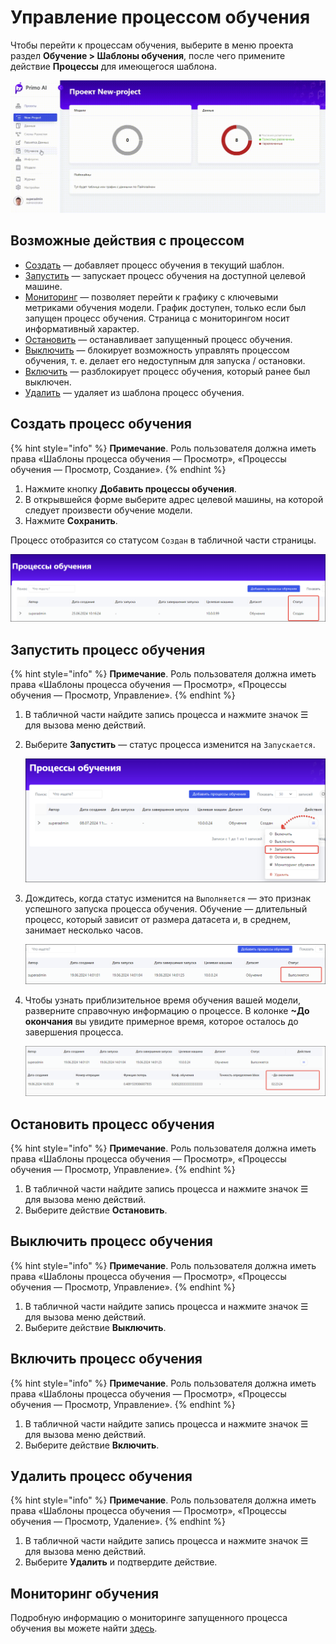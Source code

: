 # Управление процессом обучения

Чтобы перейти к процессам обучения, выберите в меню проекта раздел **Обучение > Шаблоны обучения**, после чего примените действие **Процессы** для имеющегося шаблона.

![](<../../../../.gitbook/assets1/primo-ai//user-guide/go-to-training-process.gif>)

## Возможные действия с процессом
* [Cоздать](https://docs.primo-rpa.ru/primo-rpa/primo-rpa-ai-server/user/smart-ocr/training/operations-with-process#sozdat-process-obucheniya) — добавляет процесс обучения в текущий шаблон. 
* [Запустить](https://docs.primo-rpa.ru/primo-rpa/primo-rpa-ai-server/user/smart-ocr/training/operations-with-process#zapustit-process-obucheniya) — запускает процесс обучения на доступной целевой машине. 
* [Мониторинг](https://docs.primo-rpa.ru/primo-rpa/primo-rpa-ai-server/user/smart-ocr/training/monitoring) — позволяет перейти к графику с ключевыми метриками обучения модели. График доступен, только если был запущен процесс обучения. Страница с мониторингом носит информативный характер.
* [Остановить](https://docs.primo-rpa.ru/primo-rpa/primo-rpa-ai-server/user/smart-ocr/training/operations-with-process#ostanovit-process-obucheniya) — останавливает запущенный процесс обучения.
* [Выключить](https://docs.primo-rpa.ru/primo-rpa/primo-rpa-ai-server/user/smart-ocr/training/operations-with-process#vyklyuchit-process-obucheniya) — блокирует возможность управлять процессом обучения, т. е. делает его недоступным для запуска / остановки.
* [Включить](https://docs.primo-rpa.ru/primo-rpa/primo-rpa-ai-server/user/smart-ocr/training/operations-with-process#vklyuchit-process-obucheniya) — разблокирует процесс обучения, который ранее был выключен.
* [Удалить](https://docs.primo-rpa.ru/primo-rpa/primo-rpa-ai-server/user/smart-ocr/training/operations-with-process#udalit-process-obucheniya) — удаляет из шаблона процесс обучения.


## Создать процесс обучения

{% hint style="info" %}
**Примечание**. Роль пользователя должна иметь права «Шаблоны процесса обучения — Просмотр», «Процессы обучения — Просмотр, Создание».
{% endhint %}

1. Нажмите кнопку **Добавить процессы обучения**.
1. В открывшейся форме выберите адрес целевой машины, на которой следует произвести обучение модели.
1. Нажмите **Сохранить**.

Процесс отобразится со статусом `Создан` в табличной части страницы.

![](<../../../../.gitbook/assets1/primo-ai/class-training-processadded.png>) 

## Запустить процесс обучения

{% hint style="info" %}
**Примечание**. Роль пользователя должна иметь права «Шаблоны процесса обучения — Просмотр», «Процессы обучения — Просмотр, Управление».
{% endhint %}

1. В табличной части найдите запись процесса и нажмите значок ☰ для вызова меню действий.
1. Выберите **Запустить** — статус процесса изменится на `Запускается`.

   ![](<../../../../.gitbook/assets1/primo-ai//user-guide/actions-with-training-process.png>)
   
1. Дождитесь, когда статус изменится на `Выполняется` — это признак успешного запуска процесса обучения. Обучение — длительный процесс, который зависит от размера датасета и, в среднем, занимает несколько часов. 

   ![](<../../../../.gitbook/assets1/primo-ai/class-training-process-is-running.png>) 

1. Чтобы узнать приблизительное время обучения вашей модели, разверните справочную информацию о процессе. В колонке **~До окончания** вы увидите примерное время, которое осталось до завершения процесса. 

   ![](<../../../../.gitbook/assets1/primo-ai/class-training-process-timeuntil.png>) 

## Остановить процесс обучения

{% hint style="info" %}
**Примечание**. Роль пользователя должна иметь права «Шаблоны процесса обучения — Просмотр», «Процессы обучения — Просмотр, Управление».
{% endhint %}

1. В табличной части найдите запись процесса и нажмите значок ☰ для вызова меню действий.
1. Выберите действие **Остановить**.


## Выключить процесс обучения

{% hint style="info" %}
**Примечание**. Роль пользователя должна иметь права «Шаблоны процесса обучения — Просмотр», «Процессы обучения — Просмотр, Управление».
{% endhint %}

1. В табличной части найдите запись процесса и нажмите значок ☰ для вызова меню действий.
1. Выберите действие **Выключить**.


## Включить процесс обучения

{% hint style="info" %}
**Примечание**. Роль пользователя должна иметь права «Шаблоны процесса обучения — Просмотр», «Процессы обучения — Просмотр, Управление».
{% endhint %}

1. В табличной части найдите запись процесса и нажмите значок ☰ для вызова меню действий.
1. Выберите действие **Включить**.


## Удалить процесс обучения

{% hint style="info" %}
**Примечание**. Роль пользователя должна иметь права «Шаблоны процесса обучения — Просмотр», «Процессы обучения — Просмотр, Удаление».
{% endhint %}

1. В табличной части найдите запись процесса и нажмите значок ☰ для вызова меню действий.
1. Выберите **Удалить** и подтвердите действие.

## Мониторинг обучения

Подробную информацию о мониторинге запущенного процесса обучения вы можете найти [здесь](https://docs.primo-rpa.ru/primo-rpa/primo-rpa-ai-server/user/smart-ocr/training/monitoring).
